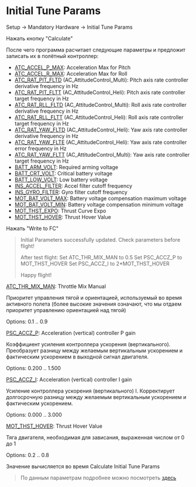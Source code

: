 # Initial Tune Params

Setup -> Mandatory Hardware ->  Initial Tune Params

Нажать кнопку "Calculate"

После чего программа расчитает следующие параметры и предложит записать их в полётный контроллер:

* [ATC_ACCEL_P_MAX](https://ardupilot.org/copter/docs/parameters.html#atc-accel-p-max-acceleration-max-for-pitch): Acceleration Max for Pitch
* [ATC_ACCEL_R_MAX](https://ardupilot.org/copter/docs/parameters.html#atc-accel-r-max-acceleration-max-for-roll): Acceleration Max for Roll
* [ATC_RAT_PIT_FLTD](https://ardupilot.org/copter/docs/parameters.html#atc-rat-pit-fltd-ac-attitudecontrol-multi-pitch-axis-rate-controller-derivative-frequency-in-hz) (AC_AttitudeControl_Multi): Pitch axis rate controller derivative frequency in Hz
* [ATC_RAT_PIT_FLTT](https://ardupilot.org/copter/docs/parameters.html#atc-rat-pit-fltt-ac-attitudecontrol-heli-pitch-axis-rate-controller-target-frequency-in-hz) (AC_AttitudeControl_Heli): Pitch axis rate controller target frequency in Hz
* [ATC_RAT_RLL_FLTD](https://ardupilot.org/copter/docs/parameters.html#atc-rat-rll-fltd-ac-attitudecontrol-multi-roll-axis-rate-controller-derivative-frequency-in-hz) (AC_AttitudeControl_Multi): Roll axis rate controller derivative frequency in Hz
* [ATC_RAT_RLL_FLTT](https://ardupilot.org/copter/docs/parameters.html#atc-rat-rll-fltt-ac-attitudecontrol-heli-roll-axis-rate-controller-target-frequency-in-hz) (AC_AttitudeControl_Heli): Roll axis rate controller target frequency in Hz
* [ATC_RAT_YAW_FLTD](https://ardupilot.org/copter/docs/parameters.html#atc-rat-yaw-fltd-ac-attitudecontrol-heli-yaw-axis-rate-controller-derivative-frequency-in-hz) (AC_AttitudeControl_Heli): Yaw axis rate controller derivative frequency in Hz
* [ATC_RAT_YAW_FLTE](https://ardupilot.org/copter/docs/parameters.html#atc-rat-yaw-flte-ac-attitudecontrol-heli-yaw-axis-rate-controller-error-frequency-in-hz) (AC_AttitudeControl_Heli): Yaw axis rate controller error frequency in Hz
* [ATC_RAT_YAW_FLTT](https://ardupilot.org/copter/docs/parameters.html#atc-rat-yaw-fltt-ac-attitudecontrol-multi-yaw-axis-rate-controller-target-frequency-in-hz) (AC_AttitudeControl_Multi): Yaw axis rate controller target frequency in Hz
* [BATT_ARM_VOLT](https://ardupilot.org/copter/docs/parameters.html#batt-arm-volt-required-arming-voltage): Required arming voltage
* [BATT_CRT_VOLT](https://ardupilot.org/copter/docs/parameters.html#batt-crt-volt-critical-battery-voltage): Critical battery voltage
* [BATT_LOW_VOLT](https://ardupilot.org/copter/docs/parameters.html#batt-low-mah-low-battery-capacity): Low battery voltage
* [INS_ACCEL_FILTER](https://ardupilot.org/copter/docs/parameters.html#ins-accel-filter-accel-filter-cutoff-frequency): Accel filter cutoff frequency
* [INS_GYRO_FILTER](https://ardupilot.org/copter/docs/parameters.html#ins-gyro-filter-gyro-filter-cutoff-frequency): Gyro filter cutoff frequency
* [MOT_BAT_VOLT_MAX](https://ardupilot.org/copter/docs/parameters.html#mot-bat-volt-max-battery-voltage-compensation-maximum-voltage): Battery voltage compensation maximum voltage
* [MOT_BAT_VOLT_MIN](https://ardupilot.org/copter/docs/parameters.html#mot-bat-volt-min-battery-voltage-compensation-minimum-voltage): Battery voltage compensation minimum voltage
* [MOT_THST_EXPO](https://ardupilot.org/copter/docs/parameters.html#mot-thst-expo-thrust-curve-expo): Thrust Curve Expo
* [MOT_THST_HOVER](https://ardupilot.org/copter/docs/parameters.html#mot-thst-hover-thrust-hover-value): Thrust Hover Value

Нажать "Write to FC"

> Initial Parameters successfully updated.
> Check parameters before flight!
>
> After test flight:
> Set ATC_THR_MIX_MAN to 0.5
> Set PSC_ACCZ_P to MOT_THST_HOVER
> Set PSC_ACCZ_I to 2*MOT_THST_HOVER
>
> Happy flight!

[ATC_THR_MIX_MAN](https://ardupilot.org/copter/docs/parameters.html#atc-thr-mix-man-throttle-mix-manual): Throttle Mix Manual

Приоритет управления тягой и ориентацией, используемый во время активного полета (более высокие значения означают, что мы отдаем приоритет управлению ориентацией над тягой)

Options: 0.1 .. 0.9

[PSC_ACCZ_P](https://ardupilot.org/copter/docs/parameters.html#psc-accz-p-acceleration-vertical-controller-p-gain): Acceleration (vertical) controller P gain

Коэффициент усиления контроллера ускорения (вертикального). Преобразует разницу между желаемым вертикальным ускорением и фактическим ускорением в выходной сигнал двигателя.

Options: 0.200 .. 1.500

[PSC_ACCZ_I](https://ardupilot.org/copter/docs/parameters.html#psc-accz-i-acceleration-vertical-controller-i-gain): Acceleration (vertical) controller I gain

Усиление контроллера ускорения (вертикального) I. Корректирует долгосрочную разницу между желаемым вертикальным ускорением и фактическим ускорением.

Options: 0.000 .. 3.000

[MOT_THST_HOVER](https://ardupilot.org/copter/docs/parameters.html#mot-thst-hover-thrust-hover-value): Thrust Hover Value

Тяга двигателя, необходимая для зависания, выраженная числом от 0 до 1

Options: 0.2 .. 0.8

Значение вычисляется во время Calculate Initial Tune Params

> По данным параметрам подробнее можно посмотреть [здесь](../settings/PID/PID.md)
